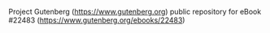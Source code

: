 Project Gutenberg (https://www.gutenberg.org) public repository for eBook #22483 (https://www.gutenberg.org/ebooks/22483)
